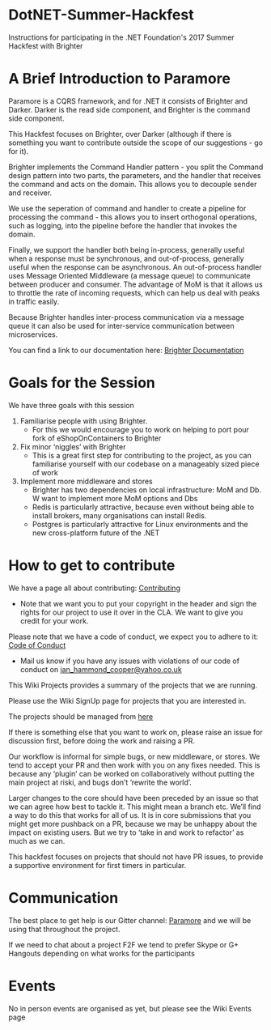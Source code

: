 # DotNET-Summer-Hackfest
Instructions for participating in the .NET Foundation's 2017 Summer Hackfest with Brighter

# A Brief Introduction to Paramore
Paramore is a CQRS framework, and for .NET it consists of Brighter and Darker. Darker is the read side component, and Brighter is the command side component.

This Hackfest focuses on Brighter, over Darker (although if there is something you want to contribute outside the scope of our suggestions - go for it).

Brighter implements the Command Handler pattern - you split the Command design pattern into two parts, the parameters, and the handler that receives the command and acts on the domain. This allows you to decouple sender and receiver.

We use the seperation of command and handler to create a pipeline for processing the command - this allows you to insert orthogonal operations, such as logging, into the pipeline before the handler that invokes the domain.

Finally, we support the handler both being in-process, generally useful when a response must be synchronous, and out-of-process, generally useful when the response can be asynchronous. An out-of-process handler uses Message Oriented Middleware (a message queue) to communicate between producer and consumer. The advantage of MoM is that it allows us to throttle the rate of incoming requests, which can help us deal with peaks in traffic easily.

Because Brighter handles inter-process communication via a message queue it can also be used for inter-service communication between microservices.

You can find a link to our documentation here: [Brighter Documentation](https://brightercommand.github.io/Brighter/)

# Goals for the Session
We have three goals with this session
1. Familiarise people with using Brighter.
    * For this we would encourage you to work on helping to port pour fork of eShopOnContainers to Brighter
2. Fix minor ‘niggles’ with Brighter
    * This is a great first step for contributing to the project, as you can familiarise yourself with our codebase on a manageably sized piece of work
3. Implement more middleware and stores
    * Brighter has two dependencies on local infrastructure: MoM and Db. W  want to implement more MoM options and Dbs
    * Redis is particularly attractive, because even without being able to install brokers, many organisations can install Redis.
    * Postgres is particularly attractive for Linux environments and the new cross-platform future of the .NET

# How to get to contribute
We have a page all about contributing: [Contributing](http://github.com/BrighterCommand/Brighter/blob/master/Contributing.md)
* Note that we want you to put your copyright in the header and sign the rights for our project to use it over in the CLA. We want to give you credit for your work.

Please note that we have a code of conduct, we expect you to adhere to it: [Code of Conduct](https://github.com/BrighterCommand/Brighter/blob/master/code_of_conduct.md)
* Mail  us know if you have any issues with violations of our code of conduct on ian_hammond_cooper@yahoo.co.uk

This Wiki Projects provides a summary of the projects that we are running.

Please use the Wiki SignUp page for projects that you are interested in.

The projects should be managed from [here](https://github.com/orgs/BrighterCommand/projects)

If there is something else that you want to work on, please raise an issue for discussion first, before doing the work and raising a PR.

Our workflow is informal for simple bugs, or new middleware, or stores. We tend to accept your PR and then work with you on any fixes needed. This is because any ‘plugin’ can be worked on collaboratively without putting the main project at riski, and bugs don’t ‘rewrite the world’.

Larger changes to the core should have been preceded by an issue so that we can agree how best to tackle it. This might mean a branch etc. We’ll find a way to do this that works for all of us. It is in core submissions that you might get more pushback on a PR, because we may be unhappy about the impact on existing users. But we try to ‘take in and work to refactor’ as much as we can.

This hackfest focuses on projects that should not have PR issues, to provide a supportive environment for first timers in particular.

# Communication
The best place to get help is our Gitter channel: [Paramore](https://gitter.im/iancooper/Paramore) and we will be using that throughout the project.

If we need to chat about a project F2F we tend to prefer Skype or G+ Hangouts depending on what works for the participants

# Events
No in person events are organised as yet, but please see the Wiki Events page

